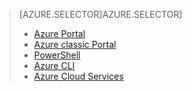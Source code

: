 > [AZURE.SELECTOR]AZURE.SELECTOR]
> 
> * [Azure Portal](load-balancer-get-started-internet-classic-pportal.md)
> * [Azure classic Portal](load-balancer-get-started-internet-classic-portal.md)
> * [PowerShell](load-balancer-get-started-internet-classic-ps.md)
> * [Azure CLI](load-balancer-get-started-internet-classic-cli.md)
> * [Azure Cloud Services](load-balancer-get-started-internet-classic-cloud.md)
> 
> 
